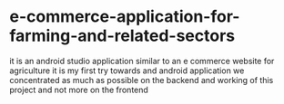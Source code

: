 # e-commerce-application-for-farming-and-related-sectors
it is an android studio application similar to an e commerce website for agriculture
it is my first try towards and android application 
we concentrated as much as possible on the backend and working of this project and not more on the frontend

